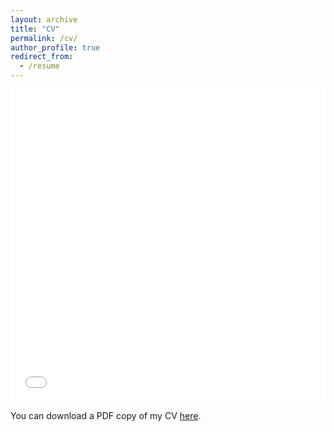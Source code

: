 ```yaml
---
layout: archive
title: "CV"
permalink: /cv/
author_profile: true
redirect_from:
  - /resume
---
```


<iframe src="/files/pdf/RamdasCV.pdf" width="100%" height="500" frameborder="no" border="0" marginwidth="0" marginheight="0"></iframe>

You can download a PDF copy of my CV [here](/files/pdf/RamdasCV.pdf).
